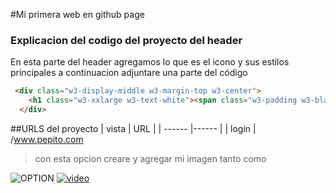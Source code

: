 #Mi primera web en github page

### Explicacion del codigo del proyecto del header 
  
En esta parte del header agregamos lo que es el icono y sus estilos principales 
a continuacion adjuntare una parte del código 
```Html
 <div class="w3-display-middle w3-margin-top w3-center">
    <h1 class="w3-xxlarge w3-text-white"><span class="w3-padding w3-black w3-opacity-min"><b>BR</b></span> <span class="w3-hide-small w3-text-light-grey">Architects</span></h1>
  </div>
```
##URLS del proyecto
| vista | URL |
| ------ |------ |
| login | /www.pepito.com 

> con esta opcion creare y agregar mi imagen tanto como 

![OPTION](https://www.google.com/url?sa=i&url=https%3A%2F%2Fcodigoespagueti.com%2Fnoticias%2Fanime%2Fdragon-ball-todas-las-transformaciones-oficiales-de-goku%2F&psig=AOvVaw1em4BtMgMZSXD-3Wr4NWM8&ust=1646953732061000&source=images&cd=vfe&ved=0CAsQjRxqFwoTCPCDvfSSuvYCFQAAAAAdAAAAABAJ)
[![video](https://www.google.com/url?sa=i&url=https%3A%2F%2Fmag.elcomercio.pe%2Ffama%2Fgoku-10-cosas-que-no-sabias-sobre-el-personaje-de-dragon-ball-series-animes-nnda-nnlt-noticia%2F&psig=AOvVaw3SvtT_JEZWkP1staDkWkmf&ust=1646951866971000&source=images&cd=vfe&ved=0CAsQjRxqFwoTCKCcs_qLuvYCFQAAAAAdAAAAABAD)](https://youtu.be/eF9qK-bXGc8)

